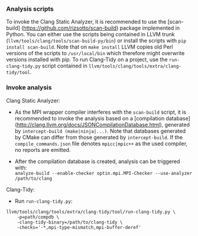 ### Analysis scripts
To invoke the Clang Static Analyzer, it is recommended to use the [scan-build]
(https://github.com/rizsotto/scan-build) package implemented in Python. You can
either use the scripts being contained in LLVM trunk
(`llvm/tools/clang/tools/scan-build-py/bin`) or install the scripts with `pip
install scan-build`. Note that on `make install` LLVM copies old Perl versions
of the scripts to `/usr/local/bin` which therefore might overwrite versions
installed with pip. To run Clang-Tidy on a project, use the `run-clang-tidy.py`
script contained in `llvm/tools/clang/tools/extra/clang-tidy/tool`.

### Invoke analysis

Clang Static Analyzer:

- As the MPI wrapper compiler interferes with the `scan-build` script, it is
  recommended to invoke the analysis based on a [compilation database]
  (http://clang.llvm.org/docs/JSONCompilationDatabase.html), generated by
  `intercept-build (make|ninja|...)`. Note that databases generated by CMake can
  differ from those generated by `intercept-build`. If the
  `compile_commands.json` file denotes `mpicc|mpic++` as the used compiler, no
  reports are emitted.

- After the compilation database is created, analysis can be triggered with:<br>
  `analyze-build --enable-checker optin.mpi.MPI-Checker --use-analyzer
  /path/to/clang`

Clang-Tidy:

- Run `run-clang-tidy.py`:
```
llvm/tools/clang/tools/extra/clang-tidy/tool/run-clang-tidy.py \
    -p=path/compdb \
    -clang-tidy-binary=/path/to/clang-tidy \
    -checks='-*,mpi-type-mismatch,mpi-buffer-deref'
```
